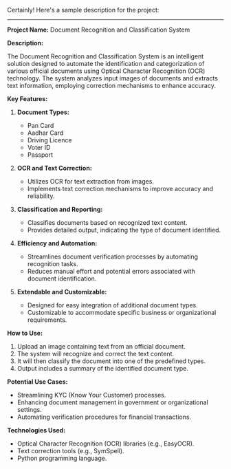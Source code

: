 Certainly! Here's a sample description for the project:

---

**Project Name:** Document Recognition and Classification System

**Description:**

The Document Recognition and Classification System is an intelligent solution designed to automate the identification and categorization of various official documents using Optical Character Recognition (OCR) technology. The system analyzes input images of documents and extracts text information, employing correction mechanisms to enhance accuracy.

**Key Features:**

1. **Document Types:**
   - Pan Card
   - Aadhar Card
   - Driving Licence
   - Voter ID
   - Passport

2. **OCR and Text Correction:**
   - Utilizes OCR for text extraction from images.
   - Implements text correction mechanisms to improve accuracy and reliability.

3. **Classification and Reporting:**
   - Classifies documents based on recognized text content.
   - Provides detailed output, indicating the type of document identified.

4. **Efficiency and Automation:**
   - Streamlines document verification processes by automating recognition tasks.
   - Reduces manual effort and potential errors associated with document identification.

5. **Extendable and Customizable:**
   - Designed for easy integration of additional document types.
   - Customizable to accommodate specific business or organizational requirements.

**How to Use:**

1. Upload an image containing text from an official document.
2. The system will recognize and correct the text content.
3. It will then classify the document into one of the predefined types.
4. Output includes a summary of the identified document type.

**Potential Use Cases:**
- Streamlining KYC (Know Your Customer) processes.
- Enhancing document management in government or organizational settings.
- Automating verification procedures for financial transactions.

**Technologies Used:**
- Optical Character Recognition (OCR) libraries (e.g., EasyOCR).
- Text correction tools (e.g., SymSpell).
- Python programming language.
